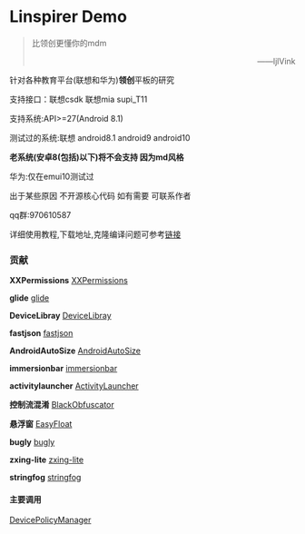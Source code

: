 
# Linspirer Demo 

> 比领创更懂你的mdm
> 
> <p align="right">——ljlVink</p>


针对各种教育平台(联想和华为)**领创**平板的研究

支持接口：联想csdk 联想mia supi_T11

支持系统:API>=27(Android 8.1)

测试过的系统:联想 android8.1 android9 android10

**老系统(安卓8(包括)以下)将不会支持 因为md风格**

华为:仅在emui10测试过

出于某些原因 不开源核心代码 如有需要 可联系作者

qq群:970610587

详细使用教程,下载地址,克隆编译问题可参考[链接](https://youngtoday.github.io)

### 贡献
**XXPermissions** [XXPermissions](https://github.com/getActivity/XXPermissions)

**glide** [glide](https://github.com/bumptech/glide)

**DeviceLibray** [DeviceLibray](https://github.com/z244370114/DeviceLibray)

**fastjson** [fastjson](https://github.com/alibaba/fastjson)

**AndroidAutoSize** [AndroidAutoSize](https://github.com/JessYanCoding/AndroidAutoSize)

**immersionbar** [immersionbar](https://github.com/gyf-dev/ImmersionBar)

**activitylauncher** [ActivityLauncher](https://github.com/butzist/ActivityLauncher)

**控制流混淆** [BlackObfuscator](https://github.com/CodingGay/BlackObfuscator-ASPlugin)


**悬浮窗** [EasyFloat](https://github.com/princekin-f/EasyFloat)

**bugly** [bugly](https://bugly.qq.com/)

**zxing-lite** [zxing-lite](https://github.com/jenly1314/ZXingLite/)

**stringfog** [stringfog](https://github.com/MegatronKing/StringFog)

#### 主要调用

[DevicePolicyManager](https://developer.android.com/reference/android/app/admin/DevicePolicyManager)

